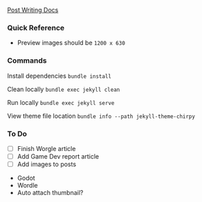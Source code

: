 [Post Writing Docs](https://chirpy.cotes.page/posts/write-a-new-post/)

### Quick Reference
- Preview images should be `1200 x 630`


### Commands
Install dependencies
`bundle install`

Clean locally
`bundle exec jekyll clean`

Run locally
`bundle exec jekyll serve`

View theme file location
`bundle info --path jekyll-theme-chirpy`

### To Do
- [ ] Finish Worgle article
- [ ] Add Game Dev report article
- [ ] Add images to posts
- Godot
- Wordle
- Auto attach thumbnail?
